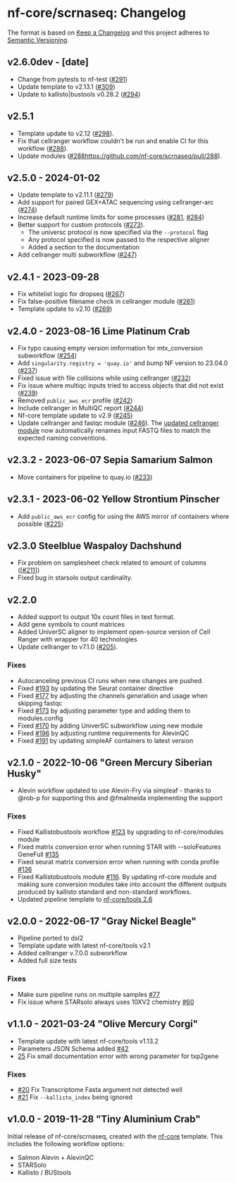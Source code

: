 # nf-core/scrnaseq: Changelog

The format is based on [Keep a Changelog](https://keepachangelog.com/en/1.0.0/)
and this project adheres to [Semantic Versioning](https://semver.org/spec/v2.0.0.html).

## v2.6.0dev - [date]

- Change from pytests to nf-test ([#291](https://github.com/nf-core/scrnaseq/pull/291))
- Update template to v2.13.1 ([#309](https://github.com/nf-core/scrnaseq/pull/309))
- Update to kallisto|bustools v0.28.2 ([#294](https://github.com/nf-core/scrnaseq/pull/294))

## v2.5.1

- Template update to v2.12 ([#298](https://github.com/nf-core/scrnaseq/pull/298)).
- Fix that cellranger workflow couldn't be run and enable CI for this workflow ([#288](https://github.com/nf-core/scrnaseq/pull/288)).
- Update modules ([#288]()https://github.com/nf-core/scrnaseq/pull/288).

## v2.5.0 - 2024-01-02

- Update template to v2.11.1 ([#279](https://github.com/nf-core/scrnaseq/pull/279))
- Add support for paired GEX+ATAC sequencing using cellranger-arc ([#274](https://github.com/nf-core/scrnaseq/pull/274))
- Increase default runtime limits for some processes ([#281](https://github.com/nf-core/scrnaseq/pull/281), [#284](https://github.com/nf-core/scrnaseq/pull/284))
- Better support for custom protocols ([#273](https://github.com/nf-core/scrnaseq/pull/273)).
  - The universc protocol is now specified via the `--protocol` flag
  - Any protocol specified is now passed to the respective aligner
  - Added a section to the documentation
- Add cellranger multi subworkflow ([#247](https://github.com/nf-core/scrnaseq/issues/247))

## v2.4.1 - 2023-09-28

- Fix whitelist logic for dropseq ([#267](https://github.com/nf-core/scrnaseq/pull/267))
- Fix false-positive filename check in cellranger module ([#261](https://github.com/nf-core/scrnaseq/pull/261))
- Template update to v2.10 ([#269](https://github.com/nf-core/scrnaseq/pull/269))

## v2.4.0 - 2023-08-16 Lime Platinum Crab

- Fix typo causing empty version imformation for mtx_conversion subworkflow ([#254](https://github.com/nf-core/scrnaseq/pull/254))
- Add `singularity.registry = 'quay.io'` and bump NF version to 23.04.0 ([#237](https://github.com/nf-core/scrnaseq/pull/237))
- Fixed issue with file collisions while using cellranger ([#232](https://github.com/nf-core/scrnaseq/pull/232))
- Fix issue where multiqc inputs tried to access objects that did not exist ([#239](https://github.com/nf-core/scrnaseq/pull/239))
- Removed `public_aws_ecr` profile ([#242](https://github.com/nf-core/scrnaseq/pull/242))
- Include cellranger in MultiQC report ([#244](https://github.com/nf-core/scrnaseq/pull/244))
- Nf-core template update to v2.9 ([#245](https://github.com/nf-core/scrnaseq/pull/245))
- Update cellranger and fastqc module ([#246](https://github.com/nf-core/scrnaseq/pull/246)).
  The [updated cellranger module](https://github.com/nf-core/modules/pull/3537) now automatically renames input FASTQ
  files to match the expected naming conventions.

## v2.3.2 - 2023-06-07 Sepia Samarium Salmon

- Move containers for pipeline to quay.io ([#233](https://github.com/nf-core/scrnaseq/pull/233))

## v2.3.1 - 2023-06-02 Yellow Strontium Pinscher

- Add `public_aws_ecr` config for using the AWS mirror of containers where possible ([#225](https://github.com/nf-core/scrnaseq/pull/225))

## v2.3.0 Steelblue Waspaloy Dachshund

- Fix problem on samplesheet check related to amount of columns ([[#211](https://github.com/nf-core/scrnaseq/issues/211)])
- Fixed bug in starsolo output cardinality.

## v2.2.0

- Added support to output 10x count files in text format.
- Add gene symbols to count matrices
- Added UniverSC aligner to implement open-source version of Cell Ranger with wrapper for 40 technologies
- Update cellranger to v7.1.0 ([#205](https://github.com/nf-core/scrnaseq/pull/205)).

### Fixes

- Autocanceling previous CI runs when new changes are pushed.
- Fixed [#193](https://github.com/nf-core/scrnaseq/issues/177) by updating the Seurat container directive
- Fixed [#177](https://github.com/nf-core/scrnaseq/issues/177) by adjusting the channels generation and usage when skipping fastqc
- Fixed [#173](https://github.com/nf-core/scrnaseq/issues/173) by adjusting parameter type and adding them to modules.config
- Fixed [#170](https://github.com/nf-core/scrnaseq/issues/170) by adding UniverSC subworkflow using new module
- Fixed [#196](https://github.com/nf-core/scrnaseq/issues/196) by adjusting runtime requirements for AlevinQC
- Fixed [#191](https://github.com/nf-core/scrnaseq/issues/191) by updating simpleAF containers to latest version

## v2.1.0 - 2022-10-06 "Green Mercury Siberian Husky"

- Alevin workflow updated to use Alevin-Fry via simpleaf - thanks to @rob-p for supporting this and @fmalmeida implementing the support

### Fixes

- Fixed Kallistobustools workflow [#123](https://github.com/nf-core/scrnaseq/issues/123) by upgrading to nf-core/modules module
- Fixed matrix conversion error when running STAR with --soloFeatures GeneFull [#135](https://github.com/nf-core/scrnaseq/pull/135)
- Fixed seurat matrix conversion error when running with conda profile [#136](https://github.com/nf-core/scrnaseq/pull/136)
- Fixed Kallistobustools module [#116](https://github.com/nf-core/scrnaseq/issues/116). By updating nf-core module and making sure conversion modules take into account the different outputs produced by kallisto standard and non-standard workflows.
- Updated pipeline template to [nf-core/tools 2.6](https://github.com/nf-core/tools/releases/tag/2.6)

## v2.0.0 - 2022-06-17 "Gray Nickel Beagle"

- Pipeline ported to dsl2
- Template update with latest nf-core/tools v2.1
- Added cellranger v.7.0.0 subworkflow
- Added full size tests

### Fixes

- Make sure pipeline runs on multiple samples [#77](https://github.com/nf-core/scrnaseq/pull/77)
- Fix issue where STARsolo always uses 10XV2 chemistry [#60](https://github.com/nf-core/scrnaseq/issues/60)

## v1.1.0 - 2021-03-24 "Olive Mercury Corgi"

- Template update with latest nf-core/tools v1.13.2
- Parameters JSON Schema added [#42](https://github.com/nf-core/scrnaseq/issues/42)
- [25](https://github.com/nf-core/scrnaseq/issues/25) Fix small documentation error with wrong parameter for txp2gene

### Fixes

- [#20](https://github.com/nf-core/scrnaseq/issues/20) Fix Transcriptome Fasta argument not detected well
- [#21](https://github.com/nf-core/scrnaseq/issues/21) Fix `--kallisto_index` being ignored

## v1.0.0 - 2019-11-28 "Tiny Aluminium Crab"

Initial release of nf-core/scrnaseq, created with the [nf-core](http://nf-co.re/) template.
This includes the following workflow options:

- Salmon Alevin + AlevinQC
- STARSolo
- Kallisto / BUStools
